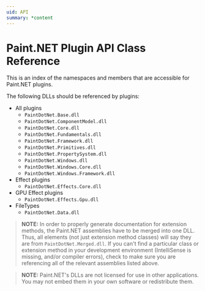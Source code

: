 ```yaml
---
uid: API
summary: *content
---
```

# Paint.NET Plugin API Class Reference
This is an index of the namespaces and members that are accessible for Paint.NET plugins.

The following DLLs should be referenced by plugins:
- All plugins
  - `PaintDotNet.Base.dll`
  - `PaintDotNet.ComponentModel.dll`
  - `PaintDotNet.Core.dll`
  - `PaintDotNet.Fundamentals.dll`
  - `PaintDotNet.Framework.dll`
  - `PaintDotNet.Primitives.dll`
  - `PaintDotNet.PropertySystem.dll`
  - `PaintDotNet.Windows.dll`
  - `PaintDotNet.Windows.Core.dll`
  - `PaintDotNet.Windows.Framework.dll`
- Effect plugins
  - `PaintDotNet.Effects.Core.dll`
- GPU Effect plugins
  - `PaintDotNet.Effects.Gpu.dll`
- FileTypes
  - `PaintDotNet.Data.dll`

> **NOTE:** In order to properly generate documentation for extension methods, the Paint.NET assemblies have to be merged into one DLL. Thus, all elements (not just extension method classes) will say they are from `PaintDotNet.Merged.dll`. If you can't find a particular class or extension method in your development environment (IntelliSense is missing, and/or compiler errors), check to make sure you are referencing all of the relevant assemblies listed above.

> **NOTE:** Paint.NET's DLLs are not licensed for use in other applications. You may not embed them in your own software or redistribute them.